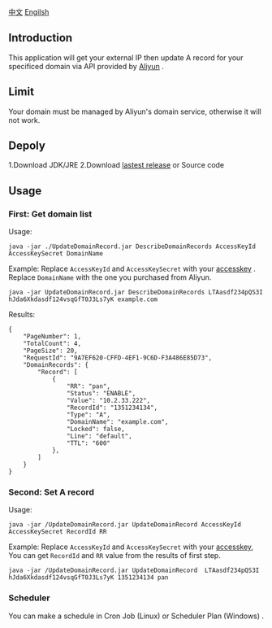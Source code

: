 [中文](https://github.com/bihell/UpdateDomainRecord) [Engilsh](https://github.com/bihell/UpdateDomainRecord/blob/master/README-EN.md)

## Introduction

This application will get your external IP then update A record for your specificed domain via API provided by [Aliyun](https://www.alibabacloud.com/) .

## Limit

Your domain must be managed by Aliyun's domain service, otherwise it will not work.

## Depoly

1.Download JDK/JRE
2.Download [lastest release](https://github.com/bihell/UpdateDomainRecord/releases) or Source code

## Usage

### First: Get domain list

Usage:

    java -jar ./UpdateDomainRecord.jar DescribeDomainRecords AccessKeyId AccessKeySecret DomainName

Example:
Replace `AccessKeyId` and `AccessKeySecret` with your [accesskey](https://help.aliyun.com/knowledge_detail/38738.html) . Replace `DomainName` with the one you purchased from Aliyun.

    java -jar UpdateDomainRecord.jar DescribeDomainRecords LTAasdf234pQS3I hJda6Xkdasdf124vsqGfT0J3Ls7yK example.com

Results:

    {
        "PageNumber": 1,
        "TotalCount": 4,
        "PageSize": 20,
        "RequestId": "9A7EF620-CFFD-4EF1-9C6D-F3A486E85D73",
        "DomainRecords": {
            "Record": [
                {
                    "RR": "pan",
                    "Status": "ENABLE",
                    "Value": "10.2.33.222",
                    "RecordId": "1351234134",
                    "Type": "A",
                    "DomainName": "example.com",
                    "Locked": false,
                    "Line": "default",
                    "TTL": "600"
                },
            ]
        }
    }

### Second: Set A record

Usage:

    java -jar /UpdateDomainRecord.jar UpdateDomainRecord AccessKeyId AccessKeySecret RecordId RR

Example:
Replace `AccessKeyId` and `AccessKeySecret` with your [accesskey](https://help.aliyun.com/knowledge_detail/38738.html), You can get `RecordId` and `RR` value from the results of first step.

    java -jar /UpdateDomainRecord.jar UpdateDomainRecord  LTAasdf234pQS3I hJda6Xkdasdf124vsqGfT0J3Ls7yK 1351234134 pan

### Scheduler

You can make a schedule in Cron Job (Linux) or Scheduler Plan (Windows) .
